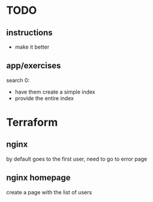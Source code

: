 # TODO

## instructions
- make it better

## app/exercises
search 0:
- have them create a simple index
- provide the entire index


# Terraform

## nginx 
by default goes to the first user, need to go to error page

## nginx homepage
create a page with the list of users
